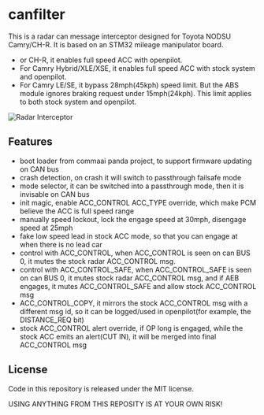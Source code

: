# canfilter

This is a radar can message interceptor designed for Toyota NODSU Camry/CH-R. It is based on an STM32 mileage manipulator board.

- or CH-R, it enables full speed ACC with openpilot.
- For Camry Hybrid/XLE/XSE, it enables full speed ACC with stock system and openpilot.
- For Camry LE/SE, it bypass 28mph(45kph) speed limit. But the ABS module ignores braking request under 15mph(24kph). This limit applies to both stock system and openpilot.

![Radar Interceptor](https://github.com/Smartype/canfilter/blob/master/board/resources/radar-interceptor.jpg?raw=true)

## Features
- boot loader from commaai panda project, to support firmware updating on CAN bus
- crash detection, on crash it will switch to passthrough failsafe mode
- mode selector, it can be switched into a passthrough mode, then it is invisable on CAN bus
- init magic, enable ACC_CONTROL ACC_TYPE override, which make PCM believe the ACC is full speed range
- manually speed lockout, lock the engage speed at 30mph, disengage speed at 25mph
- fake low speed lead in stock ACC mode, so that you can engage at when there is no lead car
- control with ACC_CONTROL, when ACC_CONTROL is seen on can BUS 0, it mutes the stock radar ACC_CONTROL msg.
- control with ACC_CONTROL_SAFE, when ACC_CONTROL_SAFE is seen on can BUS 0, it mutes stock radar ACC_CONTROL msg, and if AEB engages, it mutes ACC_CONTROL_SAFE and allow stock ACC_CONTROL msg
- ACC_CONTROL_COPY, it mirrors the stock ACC_CONTROL msg with a different msg id, so it can be logged/used in openpilot(for example, the DISTANCE_REQ bit)
- stock ACC_CONTROL alert override, if OP long is engaged, while the stock ACC emits an alert(CUT IN), it will be merged into final ACC_CONTROL msg

## License
Code in this repository is released under the MIT license.

USING ANYTHING FROM THIS REPOSITY IS AT YOUR OWN RISK!


